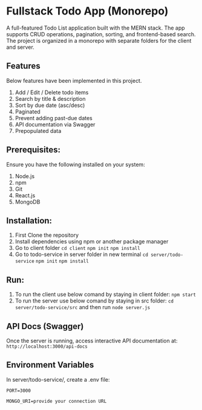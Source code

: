 # Fullstack Todo App (Monorepo)

A full-featured Todo List application built with the MERN stack. The app supports CRUD operations, pagination, sorting, and frontend-based search. The project is organized in a monorepo with separate folders for the client and server.

## Features

Below features have been implemented in this project.

1. Add / Edit / Delete todo items
2. Search by title & description
3. Sort by due date (asc/desc)
4. Paginated
5. Prevent adding past-due dates
6. API documentation via Swagger
7. Prepopulated data

## Prerequisites:

Ensure you have the following installed on your system:

1. Node.js
2. npm
3. Git
4. React.js
5. MongoDB

## Installation:

1. First Clone the repository
2. Install dependencies using npm or another package manager
3. Go to client folder
   `cd client`
   `npm init`
   `npm install`
4. Go to todo-service in server folder in new terminal
   `cd server/todo-service`
   `npm init`
   `npm install`

## Run:

1. To run the client use below comand by staying in client folder:
   `npm start`
2. To run the server use below comand by staying in src folder:
   `cd server/todo-service/src`
   and then run
   `node server.js`

## API Docs (Swagger)

Once the server is running, access interactive API documentation at:
`http://localhost:3000/api-docs`

## Environment Variables

In server/todo-service/, create a .env file:

``PORT=3000``

``MONGO_URI=provide your connection URL``
